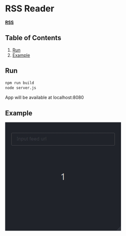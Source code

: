 # RSS Reader

[**RSS**](https://en.wikipedia.org/wiki/RSS)

## Table of Contents

1. [Run](#run)
2. [Example](#example)

## Run

```bash
npm run build
node server.js
```

App will be available at localhost:8080

## Example

![RSSReader](assets/rssReader.gif)
